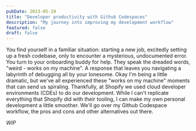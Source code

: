 ```yaml
---
pubDate: 2023-05-19
title: "Developer productivity with Github Codespaces"
description: "My journey into improving my development workflow"
featured: false
draft: false
---
```

You find yourself in a familiar situation: starting a new job, excitedly setting up a fresh codebase, only to encounter a mysterious, undocumented error. You turn to your onboarding buddy for help. They speak the dreaded words, "weird - works on my machine". A response that leaves you navigating a labyrinth of debugging all by your lonesome. Okay I'm being a little dramatic, but we've all experienced these "works on my machine" moments that can send us spiraling. Thankfully, at Shopify we used cloud developer environments (CDEs) to do our development. While I can't replicate everything that Shopify did with their tooling, I can make my own personal development a little smoother. We'll go over my Github Codespace workflow, the pros and cons and other alternatives out there.

*WIP*